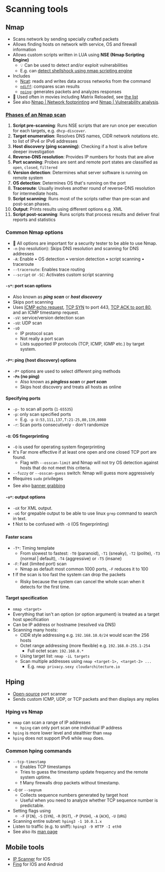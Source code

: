 # Scanning tools

## Nmap

- Scans network by sending specially crafted packets
- Allows finding hosts on network with service, OS and firewall information
- Allows custom scripts written in LUA using **NSE (Nmap Scripting Engine)**
  - 💡 Can be used to detect and/or exploit vulnerabilities
  - E.g. can [detect shellshock using nmap scripting engine](./../05-vulnerabilities/common-vulnerabilities.md#detecting-shellshock-using-nmap)
- Includes
  - [Ncat](https://Nmap.org/ncat/): reads and writes data across networks from the command
  - [`ndiff`](https://Nmap.org/ndiff/): compares scan results
  - [`nping`](https://Nmap.org/nping/): generates packets and analyzes responses
- 🤗 Used often in movies including Matrix Reloaded, see [the list](https://Nmap.org/movies/)
- See also [Nmap | Network footprinting](./../02-footprinting/network-footprinting.md#nmap) and [Nmap | Vulnerability analysis](./../05-vulnerabilities/vulnerability-analysis.md#nmap).

### [Phases of an Nmap scan](https://Nmap.org/book/Nmap-phases.html)

1. **Script pre-scanning**: Runs NSE scripts that are run once per execution for each targets, e.g. `dhcp-discover`.
2. **Target enumeration**: Resolves DNS names, CIDR network notations etc. to list of IPv4 or IPv6 addresses
3. **Host discovery (ping scanning)**: Checking if a host is alive before deeper investigation
4. **Reverse-DNS resolution**: Provides IP numbers for hosts that are alive
5. **Port scanning**: Probes are sent and remote port states are classified as `open`, `closed`, `filtered`
6. **Version detection**: Determines what server software is running on remote system
7. **OS detection**: Determines OS that's running on the port
8. **Traceroute**: Usually involves another round of reverse-DNS resolution for intermediate hosts.
9. **Script scanning**: Runs most of the scripts rather than pre-scan and post-scan phases.
10. **Output**: Prints results using different options e.g. XML
11. **Script post-scanning**: Runs scripts that process results and deliver final reports and statistics

### Common Nmap options

- 📝 All options are important for a security tester to be able to use Nmap.
- `-n` (no resolution): Skips DNS resolution and scanning for DNS addresses
- `-A`: Enable • OS detection • version detection • script scanning • traceroute
- `--traceroute`: Enables trace routing
- `--script` or `-SC`: Activates custom script scanning

#### `-s*`: port scan options

- Also known as ***ping scan*** or ***host discovery***
- Skips port scanning
- Uses [ICMP echo request](./scanning-techniques.md#scanning-icmp), [TCP SYN](./scanning-techniques.md#syn-scanning) to port 443, [TCP ACK to port 80](./scanning-techniques.md#ack-scanning), and an ICMP timestamp request.
- `-sV`: service/version detection scan
- `-sU`: UDP scan
- `-sO`
  - IP protocol scan
  - Not really a port scan
  - Lists supported IP protocols (TCP, ICMP, IGMP etc.) by target system.

#### `-P*`: ping (host discovery) options

- `-P*` options are used to select different ping methods
- **`-Pn` (no ping)**
  - Also known as ***pingless scan*** or ***port scan***
  - Skips host discovery and treats all hosts as online

#### Specifying ports

- `-p-` to scan all ports (`1-65535`)
- `-p`: only scan specified ports
  - E.g. `-p U:53,111,137,T:21-25,80,139,8080`
- `-r`: Scan ports consecutively - don't randomize

#### `-O`: OS fingerprinting

- `-O` is used for operating system fingerprinting
- It's Far more effective if at least one open and one closed TCP port are found.
  - Flag with `--osscan-limit` and Nmap will not try OS detection against hosts that do not meet this criteria.
- `--fuzzy` or `--osscan-guess` switch: Nmap will guess more aggressively
- ❗Requires `sudo` privileges
- See also [banner grabbing](./banner-grabbing.md)

#### `-o*`: output options

- `-oX` for XML output.
- `-oG` for grepable output to be able to use linux `grep` command to search in text.
- ❗ Not to be confused with `-O` (OS fingerprinting)

#### Faster scans

- `-T*`: Timing template
  - From slowest to fastest: `-T0` (paranoid), `-T1` (sneaky), `-T2` (polite), `-T3` (normal | default), `-T4` (aggressive) or `-T5` (insane)
- `-F`: Fast (limited port) scan
  - Nmap as default most common 1000 ports, `-F` reduces it to 100
- ❗ If the scan is too fast the system can drop the packets
  - Risky because the system can cancel the whole scan when it detects for the first time.

#### Target specification

- `nmap <target>`
- Everything that isn't an option (or option argument) is treated as a target host specification
- Can be IP address or hostname (resolved via DNS)
- Scanning many hosts:
  - CIDR style addressing e.g. `192.168.10.0/24` would scan the 256 hosts
  - Octet range addressing (more flexible) e.g. `192.168.0-255.1-254`
    - Full octet scan: `192.168.0.*`
  - Using target list: `nmap -iL targets`
  - Scan multiple addresses using `nmap <target-1>, <target-2> ...`
    - E.g. `nmap privacy.sexy cloudarchitecture.io`

## Hping

- [Open-source](http://www.hping.org/) port scanner
- Sends custom ICMP, UDP, or TCP packets and then displays any replies

### Hping vs Nmap

- `nmap` can scan a range of IP addresses
  - `hping` can only port scan one individual IP address
- `hping` is more lower level and stealthier than `nmap`
- `hping` does not support IPv6 while `nmap` does.

### Common hping commands

- `--tcp-timestamp`
  - Enables TCP timestamps
  - Tries to guess the timestamp update frequency and the remote system uptime.
  - ❗ Many firewalls drop packets without timestamp.
- `-Q` or `--seqnum`
  - Collects sequence numbers generated by target host
  - Useful when you need to analyze whether TCP sequence number is predictable.
- Setting flags using
  - `-F` (`FIN`), `-S` (`SYN`), `-R` (`RST`), `-P` (`PUSH`), `-A` (`ACK`), `-U` (`URG`)
- Scanning entire subnet: `hping3 -1 10.0.1.x`
- Listen to traffic (e.g. to sniff): `hping3 -9 HTTP -I eth0`
- See also its [man page](https://linux.die.net/man/8/hping3)

## Mobile tools

- [IP Scanner](https://10base-t.com) for IOS
- [Fing](https://www.fing.io) for IOS and Android
